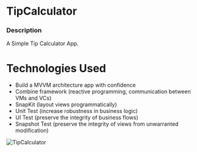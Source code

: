 # TipCalculator

### Description 
A Simple Tip Calculator App.


# Technologies Used

+ Build a MVVM architecture app with confidence
+ Combine framework (reactive programming, communication between VMs and VCs)
+ SnapKit (layout views programmatically)
+ Unit Test (increase robustness in business logic)
+ UI Test (preserve the integrity of business flows)
+ Snapshot Test (preserve the integrity of views from unwarranted modification)


![TipCalculator](https://github.com/DavKochkin/BankeyApp/assets/122441539/52960544-c8e4-472d-a355-72985f96f71f)
